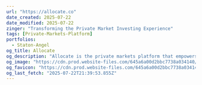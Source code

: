 ```yaml
---
url: "https://allocate.co"
date_created: 2025-07-22
date_modified: 2025-07-22
zinger: "Transforming the Private Market Investing Experience"
tags: [Private-Markets-Platform]
portfolios:
  - Staton-Angel
og_title: Allocate
og_description: "Allocate is the private markets platform that empowers wealth advisors & family offices to build & manage high-quality portfolios — through intelligent curation, tracking, & personalized infrastructure."
og_image: "https://cdn.prod.website-files.com/645a6a00d2bbc7738a034140/678691e531a42ee8f99c50cb_opengraph.png"
og_favicon: "https://cdn.prod.website-files.com/645a6a00d2bbc7738a034140/6462bfadf4c7694591710918_favicon.png"
og_last_fetch: "2025-07-22T21:39:53.855Z"
---
```

